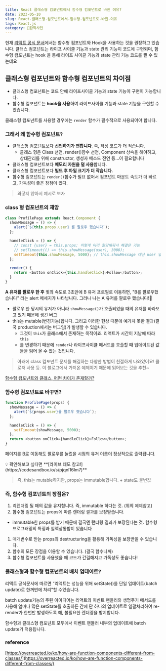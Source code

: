 ```yaml
---
title: React 클래스형 컴포넌트에서 함수형 컴포넌트로 바뀐 이유?
date: 2023-05-10
slug: React-클래스형-컴포넌트에서-함수형-컴포넌트로-바뀐-이유
tags: React.js
category: 🙏잡학사전
---
```


현재 [리액트 공식 문서](https://react.dev/reference/react/Component)에서는 함수형 컴포넌트와 Hook을 사용하는 것을 권장하고 있습니다. 클래스 컴포넌트는 라이프 사이클 기능과 state 관리 기능이 코드에 구현되며, 함수형 컴포넌트는 hook 을 통해 라이프 사이클 기능과 state 관리 기능 코드를 짤 수 있는데요

## 클래스형 컴포넌트와 함수형 컴포넌트의 차이점

- 클래스형 컴포넌트는 코드 안에 라이프사이클 기능과 state 기능이 구현이 가능합니다.
- 함수형 컴포넌트는 **hook을 사용**하여 라이프사이클 기능과 state 기능을 구현할 수 있습니다.

클래스형 컴포넌트를 사용할 경우에는 `render` 함수가 필수적으로 사용되어야 합니다.

### 그래서 왜 함수형 컴포넌트?

- 클래스형 컴포넌트보다 **선언하기가 편합니다**. 즉, 작성 코드가 더 적습니다.
  - 클래스 형은 Class 선언, render()함수 선언, Component 상속을 해야하고, 상태관리를 위해 constructor, 생성자 메소드 전언 등…이 필요합니다
- 클래스형 컴포넌트보다 **메모리 자원을 덜 사용**합니다.
- 클래스형 컴포넌트보다 **빌드 후 파일 크기가 더 작습니다**.
- 함수형 컴포넌트는 `render()`함수가 필요 없어서 컴포넌트 마운트 속도가 더 빠르고, 가독성이 좋은 장점이 있다.

> 와닿지 않아서 예시로 보자

### class 형 컴포넌트의 재앙

```javascript
class ProfilePage extends React.Component {
  showMessage = () => {
    alert(`${this.props.user} 를 팔로우 했습니다`);
  };

  handleClick = () => {
    // const {user} = this.props; 이렇게 미리 할당해둬서 해결은 가능
    // setTimeout(() => this.showMessage(user), 3000);
    setTimeout(this.showMessage, 5000); // this.showMessage 대신 user 넣으면 해결 가능
  };

  render() {
    return <button onClick={this.handleClick}>Follow</button>;
  }
}
```

**A 유저를 팔로우 한 후** 빛의 속도로 3초만에 B 유저 프로필로 이동하면, "B를 팔로우했습니다" 라는 alert 메세지가 나타납니다. 그러나 나는 A 유저를 팔로우 했습니다!🤷

- 팔로우 한 당시의 유저가 아니라 `showMessage()`가 호출되었을 때의 유저를 바라보고 있기 때문에 생긴 버그
- this는 mutable(변경가능)합니다. 그리고 이러한 현상 때문에 예기치 못한 결과(결국 production에서는 버그임)가 발생할 수 있습니다.
  - 그것이 `this`가 클래스에서 존재하는 목적이죠. 리액트가 시간이 지남에 따라 `this`
  - 를 변경하기 때문에 `render`나 라이프사이클 메서드를 호출할 때 업데이트된 값들을 읽어 올 수 있는 것입니다.

> 아래에 class 컴포넌트 문제를 해결하는 다양한 방법이 친절하게 나와있어요! 클로저 사용 등. 이 블로그에서 가져온 예제이기 때문에 읽어보는 것을 추천~

[함수형 컴포넌트와 클래스, 어떤 차이가 존재할까?](https://overreacted.io/ko/how-are-function-components-different-from-classes/)

### 함수형 컴포넌트로 바꾸면?

```javascript
function ProfilePage(props) {
  showMessage = () => {
    alert(`${props.user}를 팔로우 했습니다`);
  };

  handleClick = () => {
    setTimeout(showMessage, 5000);
  };
  return <button onClick={handleClick}>Follow</button>;
}
```

페이지를 B로 이동해도 팔로우를 눌렀을 시점의 유저 이름이 정상적으로 출력됩니다.

<aside>
💡 확인해보고 싶다면 **[라이브 데모 참고!](https://codesandbox.io/s/pjqnl16lm7)**

</aside>

> 즉, this는 mutable하지만, props는 immutable합니다. + state도 불변값

### 즉, 함수형 컴포넌트의 장점은?

1. 리랜더링 될 때의 값을 유지합니다. 즉, immutable 하다는 것. (위의 예제참고)
2. 함수형 컴포넌트는 props에 따른 랜더링 결과를 보장받습니다.

- immutable한 props를 받기 때문에 결국엔 랜더링 결과가 보장된다는 것. 함수형 프로그래밍의 특징과 일맥상통함이 있습니다

1. 매개변수로 받는 props의 destructuring을 활용해 가독성을 보장받을 수 있습니다.
2. 함수의 모든 장점을 이용할 수 있습니다. (결국 함수니까)
3. 함수형 컴포넌트를 사용했을 때 코드가 간결해지고 가독성도 좋습니다!

### 클래스형과 함수형 컴포넌트의 배치 업데이트?

리액트 공식문서에 따르면 “리액트는 성능을 위해 setState()를 단일 업데이트(batch update)로 한꺼번에 처리”할 수있습니다.

batch update기능의 주된 아이디어는 리액트의 이벤트 핸들러와 생명주기 메서드를 사용해 얼마나 많은 setState를 호출하든 간에 단 하나의 업데이트로 일괄처리하여 re-render가 한번만 발생하도록 해, 불필요한 렌더링을 방지합니다.

함수형과 클래스형 컴포넌트 모두에서 이벤트 핸들러 내부의 업데이트에 batch update가 적용됩니다.

### reference

[https://overreacted.io/ko/how-are-function-components-different-from-classes/](https://overreacted.io/ko/how-are-function-components-different-from-classes/)
